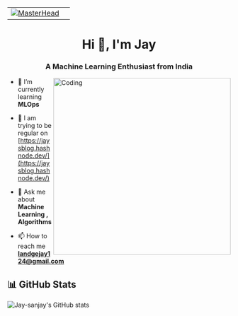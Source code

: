 | | |
| :---: | :---: |
| [![MasterHead](https://indusuni.ac.in/uploads/blogs/iite/Understanding%20the%20Hype%20Around%20Machine%20Learning.gif)](https://rishavchanda.io) |


<h1 align="center">Hi 👋, I'm Jay  </h1>
<h3 align="center">A Machine Learning Enthusiast from India</h3>
<img align="right" alt="Coding" width="400" src="https://cdn.dribbble.com/users/5690231/screenshots/16191500/media/4fbd0ec22f13a3521bb37cc5fe8b1cb3.gif">

- 🌱 I’m currently learning **MLOps**

- 📝 I am trying to be regular on [https://jaysblog.hashnode.dev/](https://jaysblog.hashnode.dev/)

- 💬 Ask me about **Machine Learning , Algorithms**

- 📫 How to reach me **landgejay124@gmail.com**





## 📊 GitHub Stats

![Jay-sanjay's GitHub stats](https://github-readme-stats.vercel.app/api?username=jay-sanjay&show_icons=true&theme=radical)

